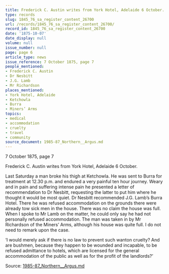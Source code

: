 ```yaml
---
title: Frederick C. Austin writes from York Hotel, Adelaide 6 October.
type: records
slug: 1845_76_sa_register_content_26700
url: /records/1845_76_sa_register_content_26700/
record_id: 1845_76_sa_register_content_26700
date: '1875-10-07'
date_display: null
volume: null
issue_number: null
page: page 6
article_type: news
issue_reference: 7 October 1875, page 7
people_mentioned:
- Frederick C. Austin
- Dr Nesbitt
- J.G. Lamb
- Mr Richardson
places_mentioned:
- York Hotel, Adelaide
- Ketchowla
- Burra
- Miners’ Arms
topics:
- medical
- accommodation
- cruelty
- travel
- community
source_document: 1985-87_Northern__Argus.md
---
```


7 October 1875, page 7

Frederick C. Austin writes from York Hotel, Adelaide 6 October.

Last Saturday a man broke his thigh at Ketchowla.  He was sent to Burra for treatment at 12.30 p.m. and endured a very painful ten hour journey.  Weary and in pain and suffering intense pain he presented a letter of recommendation to Dr Nesbitt, requesting the latter to put him where he thought it would be most quiet.  Dr Nesbitt recommended J.G. Lamb’s Burra Hotel.  There he was refused accommodation on the grounds there were already tow sick men in the house.  There was no claim the house was full.  When I spoke to Mr Lamb on the matter, he could only say he had not personally refused accommodation.  The man was taken in by Mr Richardson of the Miners’ Arms, although his house was quite full.  I do not need to remark upon the case.

‘I would merely ask if there is no law to prevent such wanton cruelty? And are bushmen, because they happen to be wounded and incapable, to be refused admittance to hotels, which are licensed for the general accommodation of the public as well as for the profit of the landlords?’

Source: [1985-87_Northern__Argus.md](/downloads/markdown/1985-87_Northern__Argus.md)
